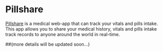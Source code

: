 # Pillshare

[Pillshare](https://pillshare.co) is a medical web-app that can track your vitals and pills intake. This app allows you to share your medical history, vitals and pills intake track records to anyone around the world in real-time.

##(more details will be updated soon...)